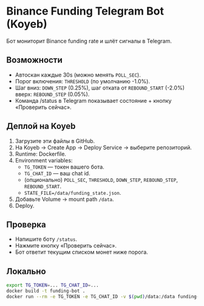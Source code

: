 # Binance Funding Telegram Bot (Koyeb)

Бот мониторит Binance funding rate и шлёт сигналы в Telegram.

## Возможности
- Автоскан каждые 30s (можно менять `POLL_SEC`).
- Порог включения: `THRESHOLD` (по умолчанию -1.0%).
- Шаг вниз: `DOWN_STEP` (0.25%), шаг отката от `REBOUND_START` (-2.0%) вверх: `REBOUND_STEP` (0.05%).
- Команда /status в Telegram показывает состояние + кнопку «Проверить сейчас».

## Деплой на Koyeb
1. Загрузите эти файлы в GitHub.
2. На Koyeb → Create App → Deploy Service → выберите репозиторий.
3. Runtime: Dockerfile.
4. Environment variables:
   - `TG_TOKEN` — токен вашего бота.
   - `TG_CHAT_ID` — ваш chat id.
   - (опционально) `POLL_SEC`, `THRESHOLD`, `DOWN_STEP`, `REBOUND_STEP`, `REBOUND_START`.
   - `STATE_FILE=/data/funding_state.json`.
5. Добавьте Volume → mount path `/data`.
6. Deploy.

## Проверка
- Напишите боту `/status`.
- Нажмите кнопку «Проверить сейчас».
- Бот ответит текущим списком монет ниже порога.

## Локально
```bash
export TG_TOKEN=... TG_CHAT_ID=...
docker build -t funding-bot .
docker run --rm -e TG_TOKEN -e TG_CHAT_ID -v $(pwd)/data:/data funding-bot
